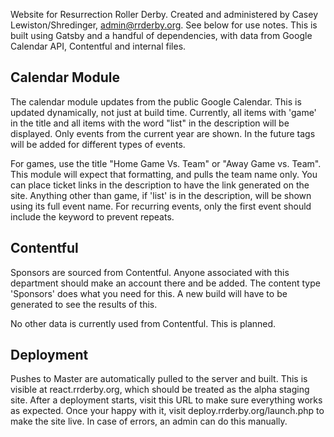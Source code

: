 Website for Resurrection Roller Derby. Created and administered by Casey Lewiston/Shredinger, admin@rrderby.org. See below for use notes. This is built using Gatsby and a handful of dependencies, with data from Google Calendar API, Contentful and internal files.

<h2>Calendar Module</h2>

The calendar module updates from the public Google Calendar. This is updated dynamically, not just at build time. Currently, all items with 'game' in the title and all items with the word "list" in the description will be displayed. Only events from the current year are shown. In the future tags will be added for different types of events.

For games, use the title "Home Game Vs. Team" or "Away Game vs. Team". This module will expect that formatting, and pulls the team name only. You can place ticket links in the description to have the link generated on the site. Anything other than game, if 'list' is in the description, will be shown using its full event name. For recurring events, only the first event should include the keyword to prevent repeats.

<h2>Contentful</h2>

Sponsors are sourced from Contentful. Anyone associated with this department should make an account there and be added. The content type 'Sponsors' does what you need for this. A new build will have to be generated to see the results of this.

No other data is currently used from Contentful. This is planned.

<h2>Deployment</h2>

Pushes to Master are automatically pulled to the server and built. This is visible at react.rrderby.org, which should be treated as the alpha staging site. After a deployment starts, visit this URL to make sure everything works as expected. Once your happy with it, visit deploy.rrderby.org/launch.php to make the site live. In case of errors, an admin can do this manually.
